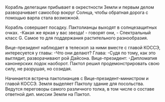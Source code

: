 Корабль делегации прибывает в окрестности Земли и первым делом разворачивает самосбор вокруг Солнца, чтобы обратная дорога с помощью варпа стала возможной.

Корабль совершает посадку. Пактолианцы выходят в солнцезащитных очках.
-Какая же яркая у вас звезда! - говорят они, - Спектральный класс G. Самое то для поддержания растительного разнообразия.

Вице-президент наблюдает в телескоп за ними вместе с главой КОССЭ, интересуется у главы:
-Что они делают?
Глава:
-Судя по тому, как это выглядит, разворачивают рой Дайсона.
Вице-президент:
-Дипломатия канонерских лодок наоборот. Пактол решил продемонстрировать свою силу, не разрушая, но созидая. 

Начинается встреча пактолианцев с Вице-президент-министром и главой КОССЭ. Земля выделяет Пактолу здание для посольства. Ведутся переговоры самого различного толка, в том числе о составе ответной дип. миссии Земли на Пактол.

